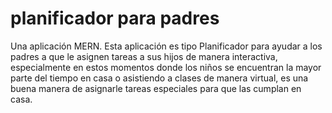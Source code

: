 # planificador para padres
Una aplicación MERN.
Esta aplicación es tipo Planificador para ayudar a los padres a que le asignen tareas a sus hijos de manera interactiva, especialmente en estos momentos donde los niños se encuentran la mayor parte del tiempo en casa o asistiendo a clases de manera virtual, es una buena manera de asignarle tareas especiales para que las cumplan en casa.
